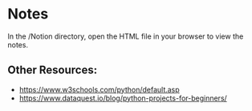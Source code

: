 # Notes

In the /Notion directory, open the HTML file in your browser to view the notes.

## Other Resources:
- https://www.w3schools.com/python/default.asp
- https://www.dataquest.io/blog/python-projects-for-beginners/
